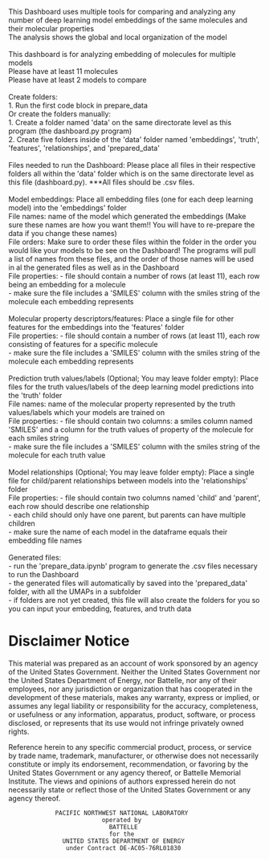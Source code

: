 This Dashboard uses multiple tools for comparing and analyzing any number of deep learning model embeddings of the same molecules and their molecular properties
<br/>
The analysis shows the global and local organization of the model<br/>
<br/>
This dashboard is for analyzing embedding of molecules for multiple models<br/>
    Please have at least 11 molecules<br/>
    Please have at least 2 models to compare<br/>
<br/>
Create folders: <br/>
    1. Run the first code block in prepare_data<br/>
Or create the folders manually:<br/>
    1. Create a folder named 'data' on the same directorate level as this program (the dashboard.py program)<br/>
    2. Create five folders inside of the 'data' folder named 'embeddings', 'truth', 'features', 'relationships', and 'prepared_data'<br/>
<br/>
Files needed to run the Dashboard: Please place all files in their respective folders all within the 'data' folder which is on the same directorate level as this file (dashboard.py). ***All files should be .csv files.<br/>
<br/>
Model embeddings: Place all embedding files (one for each deep learning model) into the 'embeddings' folder<br/>
    File names: name of the model which generated the embeddings (Make sure these names are how you want them!! You will have to re-prepare the data if you change these names)<br/>
    File orders: Make sure to order these files within the folder in the order you would like your models to be see on the Dashboard! The programs will pull a list of names from these files, and the order of those names will be used in al the generated files as well as in the Dashboard<br/>
    File properties: - file should contain a number of rows (at least 11), each row being an embedding for a molecule<br/>
                     - make sure the file includes a 'SMILES' column with the smiles string of the molecule each embedding represents<br/>
<br/>
Molecular property descriptors/features: Place a single file for other features for the embeddings into the 'features' folder<br/>
    File properties: - file should contain a number of rows (at least 11), each row consisting of features for a specific molecule<br/>
                     - make sure the file includes a 'SMILES' column with the smiles string of the molecule each embedding represents<br/>
<br/>
Prediction truth values/labels (Optional; You may leave folder empty): Place files for the truth values/labels of the deep learning model predictions into the 'truth' folder<br/>
    File names: name of the molecular property represented by the truth values/labels which your models are trained on<br/>
    File properties: - file should contain two columns: a smiles column named 'SMILES' and a column for the truth values of property of the molecule for each smiles string<br/>
                     - make sure the file includes a 'SMILES' column with the smiles string of the molecule for each truth value<br/>
<br/>
Model relationships (Optional; You may leave folder empty): Place a single file for child/parent relationships between models into the 'relationships' folder<br/>
    File properties: - file should contain two columns named 'child' and 'parent', each row should describe one relationship<br/>
                     - each child should only have one parent, but parents can have multiple children<br/>
                     - make sure the name of each model in the dataframe equals their embedding file names<br/>
<br/>
Generated files:<br/>
    - run the 'prepare_data.ipynb' program to generate the .csv files necessary to run the Dashboard<br/>
    - the generated files will automatically by saved into the 'prepared_data' folder, with all the UMAPs in a subfolder<br/>
    - if folders are not yet created, this file will also create the folders for you so you can input your embedding, features, and truth data<br/>

# Disclaimer Notice
This material was prepared as an account of work sponsored by an agency of the
United States Government.  Neither the United States Government nor the United
States Department of Energy, nor Battelle, nor any of their employees, nor any
jurisdiction or organization that has cooperated in the development of these
materials, makes any warranty, express or implied, or assumes any legal
liability or responsibility for the accuracy, completeness, or usefulness or
any information, apparatus, product, software, or process disclosed, or
represents that its use would not infringe privately owned rights.
 
Reference herein to any specific commercial product, process, or service by
trade name, trademark, manufacturer, or otherwise does not necessarily
constitute or imply its endorsement, recommendation, or favoring by the United
States Government or any agency thereof, or Battelle Memorial Institute. The
views and opinions of authors expressed herein do not necessarily state or
reflect those of the United States Government or any agency thereof.
 
                 PACIFIC NORTHWEST NATIONAL LABORATORY
                              operated by
                                BATTELLE
                                for the
                   UNITED STATES DEPARTMENT OF ENERGY
                    under Contract DE-AC05-76RL01830